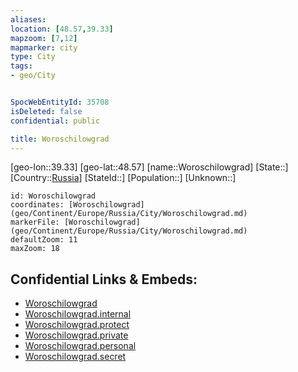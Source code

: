 ```yaml
---
aliases: 
location: [48.57,39.33]
mapzoom: [7,12] 
mapmarker: city 
type: City
tags:
- geo/City


SpocWebEntityId: 35708
isDeleted: false
confidential: public

title: Woroschilowgrad
---
```

[geo-lon::39.33]
[geo-lat::48.57]
[name::Woroschilowgrad]
[State::]
[Country::[Russia](geo/Continent/Europe/Russia.md)]
[StateId::]
[Population::]
[Unknown::]


```leaflet
id: Woroschilowgrad
coordinates: [Woroschilowgrad](geo/Continent/Europe/Russia/City/Woroschilowgrad.md)
markerFile: [Woroschilowgrad](geo/Continent/Europe/Russia/City/Woroschilowgrad.md)
defaultZoom: 11 
maxZoom: 18
```


## Confidential Links & Embeds: 
- [Woroschilowgrad](../../../../../../_public/geo/Continent/Europe/Russia/City/Woroschilowgrad.md) 
- [Woroschilowgrad.internal](../../../../../../_internal/geo/Continent/Europe/Russia/City/Woroschilowgrad.internal.md) 
- [Woroschilowgrad.protect](../../../../../../_protect/geo/Continent/Europe/Russia/City/Woroschilowgrad.protect.md) 
- [Woroschilowgrad.private](../../../../../../_private/geo/Continent/Europe/Russia/City/Woroschilowgrad.private.md) 
- [Woroschilowgrad.personal](../../../../../../_personal/geo/Continent/Europe/Russia/City/Woroschilowgrad.personal.md) 
- [Woroschilowgrad.secret](../../../../../../_secret/geo/Continent/Europe/Russia/City/Woroschilowgrad.secret.md) 
